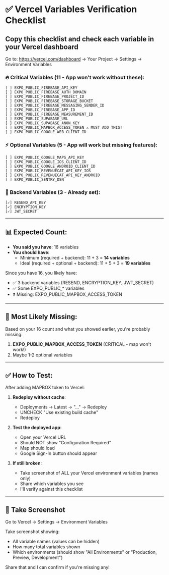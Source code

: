 # ✅ Vercel Variables Verification Checklist

## Copy this checklist and check each variable in your Vercel dashboard

Go to: https://vercel.com/dashboard → Your Project → Settings → Environment Variables

### 🔥 Critical Variables (11 - App won't work without these):

```
[ ] EXPO_PUBLIC_FIREBASE_API_KEY
[ ] EXPO_PUBLIC_FIREBASE_AUTH_DOMAIN
[ ] EXPO_PUBLIC_FIREBASE_PROJECT_ID
[ ] EXPO_PUBLIC_FIREBASE_STORAGE_BUCKET
[ ] EXPO_PUBLIC_FIREBASE_MESSAGING_SENDER_ID
[ ] EXPO_PUBLIC_FIREBASE_APP_ID
[ ] EXPO_PUBLIC_FIREBASE_MEASUREMENT_ID
[ ] EXPO_PUBLIC_SUPABASE_URL
[ ] EXPO_PUBLIC_SUPABASE_ANON_KEY
[ ] EXPO_PUBLIC_MAPBOX_ACCESS_TOKEN ⚠️ MUST ADD THIS!
[ ] EXPO_PUBLIC_GOOGLE_WEB_CLIENT_ID
```

### ⚡ Optional Variables (5 - App will work but missing features):

```
[ ] EXPO_PUBLIC_GOOGLE_MAPS_API_KEY
[ ] EXPO_PUBLIC_GOOGLE_IOS_CLIENT_ID
[ ] EXPO_PUBLIC_GOOGLE_ANDROID_CLIENT_ID
[ ] EXPO_PUBLIC_REVENUECAT_API_KEY_IOS
[ ] EXPO_PUBLIC_REVENUECAT_API_KEY_ANDROID
[ ] EXPO_PUBLIC_SENTRY_DSN
```

### 🔐 Backend Variables (3 - Already set):

```
[✓] RESEND_API_KEY
[✓] ENCRYPTION_KEY
[✓] JWT_SECRET
```

---

## 📊 Expected Count:

- **You said you have**: 16 variables
- **You should have**:
  - Minimum (required + backend): 11 + 3 = **14 variables**
  - Ideal (required + optional + backend): 11 + 5 + 3 = **19 variables**

Since you have 16, you likely have:
- ✅ 3 backend variables (RESEND, ENCRYPTION_KEY, JWT_SECRET)
- ✅ Some EXPO_PUBLIC_* variables
- ❓ Missing: EXPO_PUBLIC_MAPBOX_ACCESS_TOKEN

---

## 🚨 Most Likely Missing:

Based on your 16 count and what you showed earlier, you're probably missing:

1. **EXPO_PUBLIC_MAPBOX_ACCESS_TOKEN** (CRITICAL - map won't work!)
2. Maybe 1-2 optional variables

---

## ✅ How to Test:

After adding MAPBOX token to Vercel:

1. **Redeploy without cache**:
   - Deployments → Latest → "..." → Redeploy
   - UNCHECK "Use existing build cache"
   - Redeploy

2. **Test the deployed app**:
   - Open your Vercel URL
   - Should NOT show "Configuration Required"
   - Map should load
   - Google Sign-In button should appear

3. **If still broken**:
   - Take screenshot of ALL your Vercel environment variables (names only)
   - Share which variables you see
   - I'll verify against this checklist

---

## 📸 Take Screenshot

Go to Vercel → Settings → Environment Variables

Take screenshot showing:
- All variable names (values can be hidden)
- How many total variables shown
- Which environments (should show "All Environments" or "Production, Preview, Development")

Share that and I can confirm if you're missing any!
